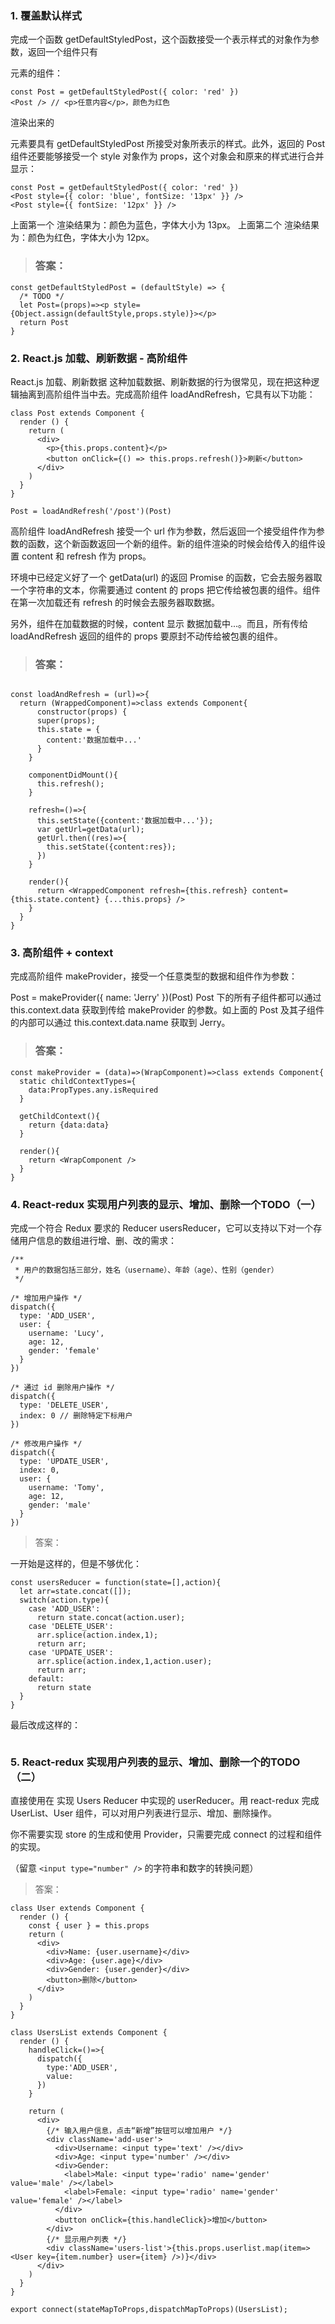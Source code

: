 ### 1. 覆盖默认样式

完成一个函数 getDefaultStyledPost，这个函数接受一个表示样式的对象作为参数，返回一个组件只有 <p> 元素的组件：

```
const Post = getDefaultStyledPost({ color: 'red' })
<Post /> // <p>任意内容</p>，颜色为红色
```

渲染出来的 <p> 元素要具有 getDefaultStyledPost 所接受对象所表示的样式。此外，返回的 Post 组件还要能够接受一个 style 对象作为 props，这个对象会和原来的样式进行合并显示：

```
const Post = getDefaultStyledPost({ color: 'red' })
<Post style={{ color: 'blue', fontSize: '13px' }} />
<Post style={{ fontSize: '12px' }} />
```

上面第一个 <Post /> 渲染结果为：颜色为蓝色，字体大小为 13px。
上面第二个 <Post /> 渲染结果为：颜色为红色，字体大小为 12px。

> ### 答案：

```
const getDefaultStyledPost = (defaultStyle) => {
  /* TODO */
  let Post=(props)=><p style={Object.assign(defaultStyle,props.style)}></p>
  return Post
}
```


### 2. React.js 加载、刷新数据 - 高阶组件

React.js 加载、刷新数据 这种加载数据、刷新数据的行为很常见，现在把这种逻辑抽离到高阶组件当中去。完成高阶组件 loadAndRefresh，它具有以下功能：

```
class Post extends Component {
  render () {
    return (
      <div>
        <p>{this.props.content}</p>
        <button onClick={() => this.props.refresh()}>刷新</button>
      </div>
    )
  }
}

Post = loadAndRefresh('/post')(Post)
```

高阶组件 loadAndRefresh 接受一个 url 作为参数，然后返回一个接受组件作为参数的函数，这个新函数返回一个新的组件。新的组件渲染的时候会给传入的组件设置 content 和 refresh 作为 props。

环境中已经定义好了一个 getData(url) 的返回 Promise 的函数，它会去服务器取一个字符串的文本，你需要通过 content 的 props 把它传给被包裹的组件。组件在第一次加载还有 refresh 的时候会去服务器取数据。

另外，组件在加载数据的时候，content 显示 数据加载中...。而且，所有传给 loadAndRefresh 返回的组件的 props 要原封不动传给被包裹的组件。

> ### 答案：

```

const loadAndRefresh = (url)=>{
  return (WrappedComponent)=>class extends Component{
      constructor(props) {
      super(props);
      this.state = {
        content:'数据加载中...'
      }
    }
    
    componentDidMount(){
      this.refresh();
    }
    
    refresh=()=>{
      this.setState({content:'数据加载中...'});
      var getUrl=getData(url);
      getUrl.then((res)=>{
        this.setState({content:res});
      })
    }
    
    render(){
      return <WrappedComponent refresh={this.refresh} content={this.state.content} {...this.props} /> 
    }
  }
}
```

### 3. 高阶组件 + context

完成高阶组件 makeProvider，接受一个任意类型的数据和组件作为参数：

Post = makeProvider({ name: 'Jerry' })(Post)
Post 下的所有子组件都可以通过 this.context.data 获取到传给 makeProvider 的参数。如上面的 Post 及其子组件的内部可以通过 this.context.data.name 获取到 Jerry。

> ### 答案：

```
const makeProvider = (data)=>(WrapComponent)=>class extends Component{
  static childContextTypes={
    data:PropTypes.any.isRequired
  }
  
  getChildContext(){
    return {data:data}
  }
  
  render(){
    return <WrapComponent />
  }
}
```

### 4. React-redux 实现用户列表的显示、增加、删除一个TODO（一）

完成一个符合 Redux 要求的 Reducer usersReducer，它可以支持以下对一个存储用户信息的数组进行增、删、改的需求：

```
/**
 * 用户的数据包括三部分，姓名（username）、年龄（age）、性别（gender）
 */

/* 增加用户操作 */
dispatch({
  type: 'ADD_USER',
  user: {
    username: 'Lucy',
    age: 12,
    gender: 'female'
  }
})

/* 通过 id 删除用户操作 */
dispatch({
  type: 'DELETE_USER',
  index: 0 // 删除特定下标用户
})

/* 修改用户操作 */
dispatch({
  type: 'UPDATE_USER',
  index: 0,
  user: {
    username: 'Tomy',
    age: 12,
    gender: 'male'
  }
})
```

> 答案：

一开始是这样的，但是不够优化：

```
const usersReducer = function(state=[],action){
  let arr=state.concat([]);
  switch(action.type){
    case 'ADD_USER':
      return state.concat(action.user);
    case 'DELETE_USER':
      arr.splice(action.index,1);
      return arr;
    case 'UPDATE_USER':
      arr.splice(action.index,1,action.user);
      return arr;
    default:
      return state
  }
}
```
最后改成这样的：

```
```

### 5. React-redux 实现用户列表的显示、增加、删除一个的TODO（二）

直接使用在 实现 Users Reducer 中实现的 userReducer。用 react-redux 完成 UserList、User 组件，可以对用户列表进行显示、增加、删除操作。

你不需要实现 store 的生成和使用 Provider，只需要完成 connect 的过程和组件的实现。

（留意 `<input type="number" />` 的字符串和数字的转换问题）

> 答案：

```
class User extends Component {
  render () {
    const { user } = this.props
    return (
      <div>
        <div>Name: {user.username}</div>
        <div>Age: {user.age}</div>
        <div>Gender: {user.gender}</div>
        <button>删除</button>
      </div>
    )
  }
}

class UsersList extends Component {
  render () {
    handleClick=()=>{
      dispatch({
        type:'ADD_USER',
        value:
      })
    }
    
    return (
      <div>
        {/* 输入用户信息，点击“新增”按钮可以增加用户 */}
        <div className='add-user'>
          <div>Username: <input type='text' /></div>
          <div>Age: <input type='number' /></div>
          <div>Gender:
            <label>Male: <input type='radio' name='gender' value='male' /></label>
            <label>Female: <input type='radio' name='gender' value='female' /></label>
          </div>
          <button onClick={this.handleClick}>增加</button>
        </div>
        {/* 显示用户列表 */}
        <div className='users-list'>{this.props.userlist.map(item=><User key={item.number} user={item} />)}</div>
      </div>
    )
  }
}

export connect(stateMapToProps,dispatchMapToProps)(UsersList);
```



